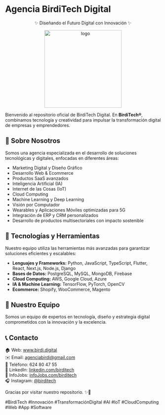 <!--
**BirdiTechDigital/BirdiTechDigital** is a ✨ _special_ ✨ repository because its `README.md` (this file) appears on your GitHub profile.
-->

  <h1>Agencia BirdiTech Digital</h1>
  <p align="center">✨ Diseñando el Futuro Digital con Innovación ✨</p>
  
  <p align="center">
     <img width="250" src="https://avatars.githubusercontent.com/u/190481581?v=4" alt="logo" />
  </p> 

  <p>Bienvenido al repositorio oficial de BirdiTech Digital. En <strong>BirdiTech®</strong>, combinamos tecnología y creatividad para impulsar la transformación digital de empresas y emprendedores.</p>
  
  <h2>📖 Sobre Nosotros</h2>
  <p>Somos una agencia especializada en el desarrollo de soluciones tecnológicas y digitales, enfocadas en diferentes áreas:</p>
  <ul>
      <li>Marketing Digital y Diseño Gráfico</li>
      <li>Desarrollo Web & Ecommerce</li>
      <li>Productos SaaS avanzados</li>
      <li>Inteligencia Artificial (IA)</li>
      <li>Internet de las Cosas (IoT)</li>
      <li>Cloud Computing</li>
      <li>Machine Learning y Deep Learning</li>
      <li>Visión por Computador</li>
      <li>Wearables y Aplicaciones Móviles optimizadas para 5G</li>
      <li>Integración de ERP y CRM personalizados</li>
      <li>Desarrollo de productos multisectoriales con impacto sostenible</li>
  </ul>
  
  <h2>🚀 Tecnologías y Herramientas</h2>
  <p>Nuestro equipo utiliza las herramientas más avanzadas para garantizar soluciones eficientes y escalables:</p>
  <ul>
      <li><strong>Lenguajes y Frameworks:</strong> Python, JavaScript, TypeScript, Flutter, React, Next.js, Node.js, Django</li>
      <li><strong>Bases de Datos:</strong> PostgreSQL, MySQL, MongoDB, Firebase</li>
      <li><strong>Cloud Computing:</strong> AWS, Google Cloud, Azure</li>
      <li><strong>IA & Machine Learning:</strong> TensorFlow, PyTorch, OpenCV</li>
      <li><strong>Ecommerce:</strong> Shopify, WooCommerce, Magento</li>
  </ul>
  
  <h2>👥 Nuestro Equipo</h2>
  <p>Somos un equipo de expertos en tecnología, diseño y estrategia digital comprometidos con la innovación y la excelencia.</p>
  
  <h2>📞 Contacto</h2>
  <p class="contacto">
      🏠 Web: <a href="https://www.birdi.digital" target="_blank">www.birdi.digital</a><br>
      ✉️ Email: <a href="mailto:agenciabirdi@gmail.com ">agenciabirdi@gmail.com </a><br>
      📲  Teléfono: 624 80 47 55<br>
      👥 LinkedIn: <a href="https://www.linkedin.com/in/agencia-birditech-83b865352/" target="_blank">linkedin.com/birditech</a><br>
      👔 InfoJobs: <a href="https://www.infojobs.net/birditech/em-i98555351504452667382682025114582209287" target="_blank">infoJobs.com/birditech</a><br>    
      🎧 Instagram: <a href="https://www.instagram.com/agenciabirditech/profilecard/?igsh=MTV0dmM0ajVkNWpyMw==" target="_blank">@birditech</a>
  </p>
  
  <p>Gracias por visitar nuestro repositorio. ✨🌟</p>
  
  <p>#BirdiTech #Innovación #TransformaciónDigital #AI #IoT #CloudComputing #Web #App #Software</p>


